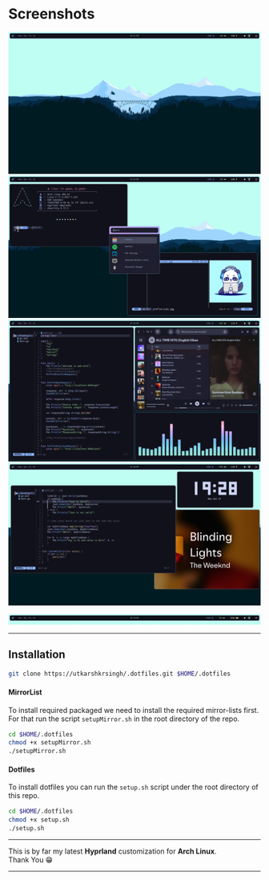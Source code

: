 # Screenshots
![rice1](./assets/ss01.png)
![rice2](./assets/ss02.png)
![rice3](./assets/ss03.png)
![rice4](./assets/ss04.png)

![eww-bar](./assets/ewwbar.gif)

---

## Installation

```bash
git clone https://utkarshkrsingh/.dotfiles.git $HOME/.dotfiles
```

#### MirrorList

To install required packaged we need to install the required mirror-lists first. For that run the script `setupMirror.sh` in the root directory of the repo.

```bash
cd $HOME/.dotfiles
chmod +x setupMirror.sh 
./setupMirror.sh
```

#### Dotfiles

To install dotfiles you can run the `setup.sh` script under the root directory of this repo.

```bash
cd $HOME/.dotfiles
chmod +x setup.sh 
./setup.sh
```

---

<p>This is by far my latest <strong>Hyprland</strong> customization for <strong>Arch Linux</strong>.<br>Thank You 😁</p>

---
